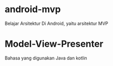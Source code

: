 # android-mvp

Belajar Arsitektur Di Android, yaitu arsitektur MVP

# Model-View-Presenter

Bahasa yang digunakan Java dan kotlin
